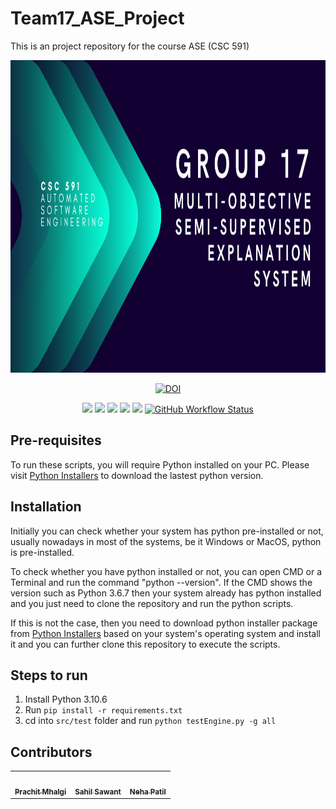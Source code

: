 # Team17_ASE_Project
This is an project repository for the course ASE (CSC 591)

<img src="/etc/AUTOMATED%20SOFTWARE%20ENGINEERING.png" width="1000" height="500"/>

<div align="center">
  
  [![DOI](https://zenodo.org/badge/589028280.svg)](https://zenodo.org/badge/latestdoi/589028280)
  
  <a href="https://github.com/Prachit99/lua-decoder"><img src="https://img.shields.io/github/repo-size/Prachit99/lua-decoder?style=for-the-badge"></a>
  <a href="https://github.com/Prachit99/lua-decoder/blob/main/LICENSE"><img src="https://img.shields.io/github/license/Prachit99/lua-decoder?style=for-the-badge"></a>
  <a href="https://github.com/Prachit99/lua-decoder/issues"><img src="https://img.shields.io/github/issues/Prachit99/lua-decoder?style=for-the-badge"/></a>
  <a href="https://github.com/Prachit99/lua-decoder/issues?q=is%3Aissue+is%3Aclosed"><img src="https://img.shields.io/github/issues-closed/Prachit99/lua-decoder?style=for-the-badge"/></a>
  <a href="https://github.com/Prachit99/lua-decoder/graphs/contributors"><img src="https://img.shields.io/github/contributors/Prachit99/lua-decoder?style=for-the-badge"/></a>
  <a href="https://github.com/Prachit99/lua-decoder/actions/workflows/python-app.yml"><img alt="GitHub Workflow Status" src="https://img.shields.io/github/actions/workflow/status/Prachit99/lua-decoder/python-app.yml?style=for-the-badge"></a>
</div>
  
## Pre-requisites
To run these scripts, you will require Python installed on your PC. Please visit [Python Installers](https://www.python.org/downloads/) to download the lastest python version.

## Installation
Initially you can check whether your system has python pre-installed or not, usually nowadays in most of the systems, be it Windows or MacOS, python is pre-installed. 

To check whether you have python installed or not, you can open CMD or a Terminal and run the command "python --version". If the CMD shows the version such as Python 3.6.7 then your system already has python installed and you just need to clone the repository and run the python scripts. 

If this is not the case, then you need to download python installer package from [Python Installers](https://www.python.org/downloads/) based on your system's operating system and install it and you can further clone this repository to execute the scripts.

## Steps to run
1. Install Python 3.10.6<br>
2. Run `pip install -r requirements.txt`<br>
3. cd into `src/test` folder and run `python testEngine.py -g all`

## Contributors 

<table>
  <tr>
    <td align="center"><a href="https://github.com/Prachit99"><img src="https://avatars.githubusercontent.com/Prachit99" width="100px;" alt=""/><br /><sub><b>Prachit Mhalgi</b></sub></a></td>
    <td align="center"><a href="https://github.com/Darkspur"><img src="https://avatars.githubusercontent.com/Darkspur" width="100px;" alt=""/><br /><sub><b>Sahil Sawant</b></sub></a><br /></td>
    <td align="center"><a href="https://github.com/neha7799"><img src="https://avatars.githubusercontent.com/neha7799" width="100px;" alt=""/><br /><sub><b>Neha Patil</b></sub></a><br /></td>
  </tr>
</table>
